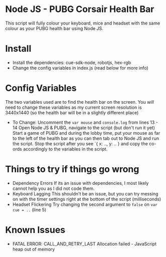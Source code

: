 # Node JS - PUBG Corsair Health Bar
This script will fully colour your keyboard, mice and headset with the same colour as your PUBG health bar using Node JS.

# Install
* Install the dependencies: cue-sdk-node, robotjs, hex-rgb
* Change the config variables in index.js (read below for more info)

# Config Variables
The two variables used are to find the health bar on the screen.
You *will* need to change these variables as my current screen resolution is 3440x1440 (so the health bar will be in a slightly different place)
* To Change:
Uncomment the `var mouse` and `console.log` from lines 13 - 14
Open Node JS & PUBG, navigate to the script (but don't run it yet)
Start a game of PUBG and during the lobby time, put your mouse as far to the left of the health bar as you can then tab out to Node JS and run the script.
Stop the script after you see `{ x: .., y: .. } and copy the co-ords accordingly to the variables in the script.

# Things to try if things go wrong
* Dependency Errors
If its an issue with dependencies, I most likely cannot help you as I did not code them.
* Keyboard Lagging
This shouldn't be an issue, but you can try messing on with the timer settings right at the bottom of the script (milliseconds)
* Headset Flickering
Try changing the second argument to `false` on `var cue = ..` (line 5)

# Known Issues
* FATAL ERROR: CALL_AND_RETRY_LAST Allocation failed - JavaScript heap out of memory